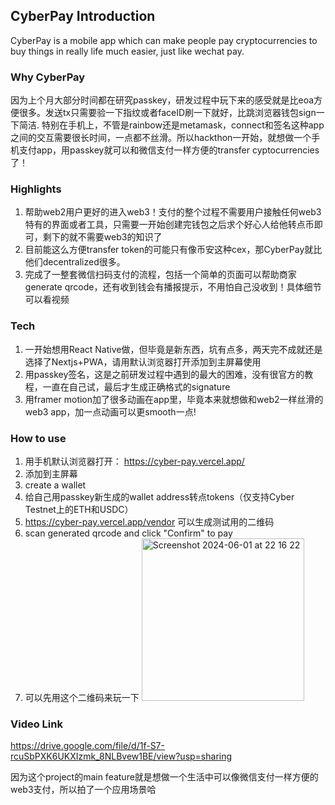 ## CyberPay Introduction

CyberPay is a mobile app which can make people pay cryptocurrencies to buy things in really life much easier, just like wechat pay.

### Why CyberPay

因为上个月大部分时间都在研究passkey，研发过程中玩下来的感受就是比eoa方便很多。发送tx只需要验一下指纹或者faceID刷一下就好，比跳浏览器钱包sign一下简洁. 特别在手机上，不管是rainbow还是metamask，connect和签名这种app之间的交互需要很长时间，一点都不丝滑。所以hackthon一开始，就想做一个手机支付app，用passkey就可以和微信支付一样方便的transfer cyptocurrencies了！

### Highlights

1. 帮助web2用户更好的进入web3！支付的整个过程不需要用户接触任何web3特有的界面或者工具，只需要一开始创建完钱包之后求个好心人给他转点币即可，剩下的就不需要web3的知识了
2. 目前能这么方便transfer token的可能只有像币安这种cex，那CyberPay就比他们decentralized很多。
3. 完成了一整套微信扫码支付的流程，包括一个简单的页面可以帮助商家generate qrcode，还有收到钱会有播报提示，不用怕自己没收到！具体细节可以看视频

### Tech

1. 一开始想用React Native做，但毕竟是新东西，坑有点多，两天完不成就还是选择了Nextjs+PWA，请用默认浏览器打开添加到主屏幕使用
2. 用passkey签名，这是之前研发过程中遇到的最大的困难，没有很官方的教程，一直在自己试，最后才生成正确格式的signature
3. 用framer motion加了很多动画在app里，毕竟本来就想做和web2一样丝滑的web3 app，加一点动画可以更smooth一点!

### How to use

1. 用手机默认浏览器打开： https://cyber-pay.vercel.app/
2. 添加到主屏幕
3. create a wallet
4. 给自己用passkey新生成的wallet address转点tokens（仅支持Cyber Testnet上的ETH和USDC）
5. https://cyber-pay.vercel.app/vendor 可以生成测试用的二维码
6. scan generated qrcode and click "Confirm" to pay
7. 可以先用这个二维码来玩一下
   <img width="260" alt="Screenshot 2024-06-01 at 22 16 22" src="https://github.com/cyber-joshua/cyber-pay/assets/153577918/80e7315d-4afc-443c-b537-114f8f5f3bcc">


### Video Link

https://drive.google.com/file/d/1f-S7-rcuSbPXK6UKXIzmk_8NLBvew1BE/view?usp=sharing

因为这个project的main feature就是想做一个生活中可以像微信支付一样方便的web3支付，所以拍了一个应用场景哈
